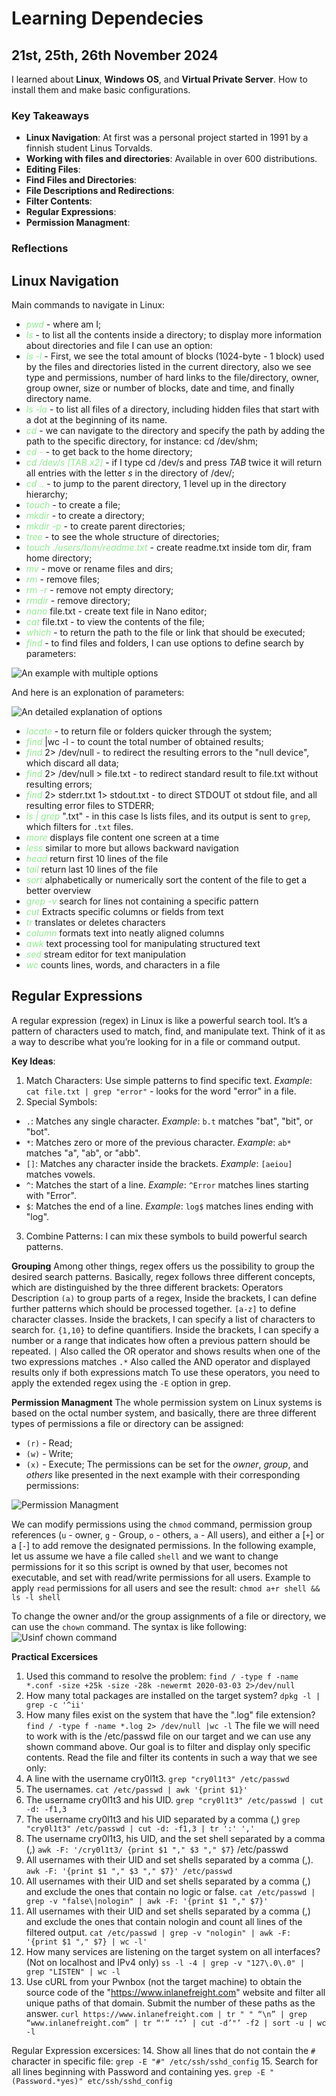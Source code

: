 # Learning Dependecies

## 21st, 25th, 26th November 2024
I learned about **Linux**, **Windows OS**, and **Virtual Private Server**. How to install them and make basic configurations. 


### Key Takeaways
- **Linux Navigation**: At first was a personal project started in 1991 by a finnish student Linus Torvalds.
- **Working with files and directories**: Available in over 600 distributions.
- **Editing Files**:
- **Find Files and Directories**:
- **File Descriptions and Redirections**:
- **Filter Contents**:
- **Regular Expressions**:
- **Permission Managment**:

### Reflections
## Linux Navigation
Main commands to navigate in Linux:
- <span style="color:lightgreen"> *pwd*</span> - where am I;
- <span style="color:lightgreen"> *ls*</span> - to list all the contents inside a directory;
to display more information about directories and file I can use an option:
- <span style="color:lightgreen"> *ls -l*</span> - First, we see the total amount of blocks (1024-byte - 1 block) used by the files and directories listed in the current directory, also we see type and permissions, number of hard links to the file/directory, owner, group owner, size or number of blocks, date and time, and finally directory name.
- <span style="color:lightgreen"> *ls -la*</span> - to list all files of a directory, including hidden files that start with a dot at the beginning of its name. 
- <span style="color:lightgreen"> *cd*</span> - we can navigate to the directory and specify the path by adding the path to the specific directory, for instance: cd /dev/shm;
- <span style="color:lightgreen"> *cd -*</span> - to get back to the home directory;
- <span style="color:lightgreen"> *cd /dev/s [TAB x2]*</span> - if I type cd /dev/s and press *TAB* twice it will return all entries with the letter *s* in the directory of /dev/;
- <span style="color:lightgreen"> *cd ..*</span> - to jump to the parent directory, 1 level up in the directory hierarchy;
- <span style="color:lightgreen"> *touch*</span> - to create a file;
- <span style="color:lightgreen"> *mkdir*</span> - to create a directory;
- <span style="color:lightgreen"> *mkdir -p*</span> - to create parent directories;
- <span style="color:lightgreen"> *tree*</span> - to see the whole structure of directories;
- <span style="color:lightgreen"> *touch ./users/tom/readme.txt*</span> - create readme.txt inside tom dir, fram home directory;
- <span style="color:lightgreen"> *mv*</span> - move or rename files and dirs;
- <span style="color:lightgreen"> *rm*</span> - remove files;
- <span style="color:lightgreen"> *rm -r*</span> - remove not empty directory;
- <span style="color:lightgreen"> *rmdir*</span> - remove directory;
- <span style="color:lightgreen"> *nano*</span> file.txt - create text file in Nano editor;
- <span style="color:lightgreen"> *cat*</span> file.txt - to view the contents of the file;  
- <span style="color:lightgreen"> *which*</span> - to return the path to the file or link that should be executed;
- <span style="color:lightgreen"> *find*</span> - to find files and folders, I can use options to define search by parameters: 

![An example with multiple options](resources/find.png)
 
And here is an explonation of parameters:

![An detailed explanation of options](resources/find_parameters.png)


- <span style="color:lightgreen"> *locate*</span> - to return file or folders quicker through the system;
- <span style="color:lightgreen"> *find*</span> |wc -l - to count the total number of obtained results;  
- <span style="color:lightgreen"> *find*</span> 2> /dev/null - to redirect the resulting errors to the "null device", which discard all data;
- <span style="color:lightgreen"> *find*</span> 2> /dev/null > file.txt - to redirect standard result to file.txt without resulting errors;
- <span style="color:lightgreen"> *find*</span> 2> stderr.txt 1> stdout.txt - to direct STDOUT ot stdout file, and all resulting error files to STDERR;
- <span style="color:lightgreen"> *ls | grep*</span> ".txt" - in this case ls lists files, and its output is sent to `grep`, which filters for `.txt` files. 
- <span style="color:lightgreen"> *more*</span> displays file content one screen at a time
- <span style="color:lightgreen"> *less*</span> similar to more but allows backward navigation
- <span style="color:lightgreen"> *head*</span> return first 10 lines of the file
- <span style="color:lightgreen"> *tail*</span> return last 10 lines of the file
- <span style="color:lightgreen"> *sort*</span> alphabetically or numerically sort the content of the file to get a better overview
- <span style="color:lightgreen"> *grep -v*</span> search for lines not containing a specific pattern
- <span style="color:lightgreen"> *cut*</span> Extracts specific columns or fields from text
- <span style="color:lightgreen"> *tr*</span> translates or deletes characters
- <span style="color:lightgreen"> *column*</span> formats text into neatly aligned columns
- <span style="color:lightgreen"> *awk*</span> text processing tool for manipulating structured text
- <span style="color:lightgreen"> *sed*</span> stream editor for text manipulation
- <span style="color:lightgreen"> *wc*</span>  counts lines, words, and characters in a file

## Regular Expressions
A regular expression (regex) in Linux is like a powerful search tool. It’s a pattern of characters used to match, find, and manipulate text. Think of it as a way to describe what you’re looking for in a file or command output.

**Key Ideas**:
1. Match Characters: Use simple patterns to find specific text.
*Example*: `cat file.txt | grep "error"` - looks for the word "error" in a file.
2. Special Symbols:
- `.`: Matches any single character.
*Example*: `b.t` matches "bat", "bit", or "bot".
- `*`: Matches zero or more of the previous character.
*Example*: `ab*` matches "a", "ab", or "abb".
- `[]`: Matches any character inside the brackets.
*Example*: `[aeiou]` matches vowels.
- `^`: Matches the start of a line.
*Example*: `^Error` matches lines starting with "Error".
- `$`: Matches the end of a line.
*Example*: `log$` matches lines ending with "log".
3. Combine Patterns:
I can mix these symbols to build powerful search patterns.

**Grouping**
Among other things, regex offers us the possibility to group the desired search patterns. Basically, regex follows three different concepts, which are distinguished by the three different brackets:
Operators       Description
`(a)`           to group parts of a regex, Inside the brackets, I can define further patterns which should be processed together.
`[a-z]`         to define character classes. Inside the brackets, I can specify a list of characters to search for.
`{1,10}`        to define quantifiers. Inside the brackets, I can specify a number or a range that indicates how often a previous pattern should be repeated.
`|`             Also called the OR operator and shows results when one of the two expressions matches
`.*`            Also called the AND operator and displayed results only if both expressions match
To use these operators, you need to apply the extended regex using the `-E` option in grep.


**Permission Managment**
The whole permission system on Linux systems is based on the octal number system, and basically, there are three different types of permissions a file or directory can be assigned:
- `(r)` - Read;
- `(w)` - Write;
- `(x)` - Execute;
The permissions can be set for the *owner*, *group*, and *others* like presented in the next example with their corresponding permissions:

![Permission Managment](/Linux/resources/permission.png)

We can modify permissions using the `chmod` command, permission group references (`u` - owner, `g` - Group, `o` - others, `a` - All users), and either a [`+`] or a [`-`] to add remove the designated permissions. In the following example, let us assume we have a file called `shell` and we want to change permissions for it so this script is owned by that user, becomes not executable, and set with read/write permissions for all users.
Example to apply `read` permissions for all users and see the result:
`chmod a+r shell && ls -l shell`

To change the owner and/or the group assignments of a file or directory, we can use the `chown` command. The syntax is like following:
![Usinf chown command](/Linux/resources/permission-owner-change.png)

**Practical Excersices** 
1. Used this command to resolve the problem: 
`find / -type f -name *.conf -size +25k -size -28k -newermt 2020-03-03 2>/dev/null` 
2. How many total packages are installed on the target system?
`dpkg -l | grep -c '^ii'`
3. How many files exist on the system that have the ".log" file extension?
`find / -type f -name *.log 2> /dev/null |wc -l`
The file we will need to work with is the /etc/passwd file on our target and we can use any shown command above. Our goal is to filter and display only specific contents. Read the file and filter its contents in such a way that we see only:
4. A line with the username cry0l1t3.
`grep "cry0l1t3" /etc/passwd`
5.	The usernames.
`cat /etc/passwd | awk '{print $1}'`
6.	The username cry0l1t3 and his UID.
`grep "cry0l1t3" /etc/passwd | cut -d: -f1,3`
7.	The username cry0l1t3 and his UID separated by a comma (,)
`grep "cry0l1t3" /etc/passwd | cut -d: -f1,3 | tr ':' ','`
8.	The username cry0l1t3, his UID, and the set shell separated by a comma (,)
`awk -F: '/cry0l1t3/ {print $1 "," $3 "," $7}` /etc/passwd
9.	All usernames with their UID and set shells separated by a comma (,).
`awk -F: '{print $1 "," $3 "," $7}' /etc/passwd`
10.	All usernames with their UID and set shells separated by a comma (,) and exclude the ones that contain no logic or false.
`cat /etc/passwd | grep -v "false\|nologin" | awk -F: '{print $1 "," $7}'`
11.	All usernames with their UID and set shells separated by a comma (,) and exclude the ones that contain nologin and count all lines of the filtered output.
`cat /etc/passwd | grep -v "nologin" | awk -F: '{print $1 "," $7} | wc -l'`
12. How many services are listening on the target system on all interfaces? (Not on localhost and IPv4 only)
`ss -l -4 | grep -v "127\.0\.0" | grep "LISTEN" | wc -l`
13. Use cURL from your Pwnbox (not the target machine) to obtain the source code of the "https://www.inlanefreight.com" website and filter all unique paths of that domain. Submit the number of these paths as the answer.
`curl https://www.inlanefreight.com | tr " " “\n” | grep “www.inlanefreight.com” | tr “'” ‘"’ | cut -d’"’ -f2 | sort -u | wc -l`

Regular Expression excersices:
14. Show all lines that do not contain the `#` character in specific file:
`grep -E "#" /etc/ssh/sshd_config`
15. Search for all lines beginning with Password and containing yes.
`grep -E "(Password.*yes)" etc/ssh/sshd_config`